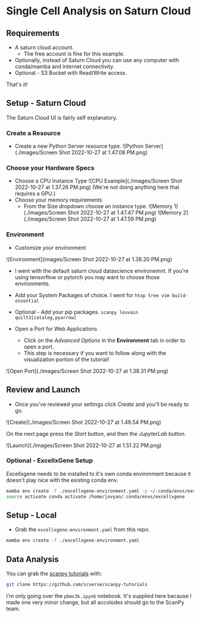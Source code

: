 # Single Cell Analysis on Saturn Cloud

## Requirements

* A saturn cloud account. 
    * The free account is fine for this example.
* Optionally, instead of Saturn Cloud you can use any computer with conda/mamba and internet connectivity.
* Optional - S3 Bucket with Read/Write access.

That's it!

## Setup - Saturn Cloud

The Saturn Cloud UI is fairly self explanatory. 

### Create a Resource

* Create a new Python Server resource type.
![Python Server](./images/Screen Shot 2022-10-27 at 1.47.08 PM.png)

### Choose your Hardware Specs

* Choose a CPU Instance Type
 ![CPU Example](./images/Screen Shot 2022-10-27 at 1.37.26 PM.png)
   (We're not doing anything here that requires a GPU.)
* Choose your memory requirements
  * From the Size dropdown choose an instance type.
![Memory 1](./images/Screen Shot 2022-10-27 at 1.47.47 PM.png)
![Memory 2](./images/Screen Shot 2022-10-27 at 1.47.59 PM.png)

### Environment

* Customize your environment

![Environment](images/Screen Shot 2022-10-27 at 1.38.20 PM.png)

  * I went with the default saturn cloud datascience environemnt. If you're using tensorflow or pytorch you may want to choose those environments.
* Add your System Packages of choice. I went for `htop tree vim build-essential`
* Optional - Add your pip packages. `scanpy louvain quilt3[catalog,pyarrow]`

* Open a Port for Web Applications
    * Click on the *Advanced Options* in the **Environment** tab in order to open a port.
    * This step is necessary if you want to follow along with the visualization portion of the tutorial!
  
![Open Port](./images/Screen Shot 2022-10-27 at 1.38.31 PM.png)

## Review and Launch

* Once you've reviewed your settings click *Create* and you'll be ready to go.

![Create](./images/Screen Shot 2022-10-27 at 1.49.54 PM.png)

On the next page press the *Start* button, and then the *JupyterLab* button.

![Launch](./images/Screen Shot 2022-10-27 at 1.51.22 PM.png)

### Optional - ExcellxGene Setup

Excellxgene needs to be installed to it's own conda environment because it doesn't play nice with the existing conda env.

```bash
mamba env create -f ./excellxgene-environment.yaml -p ~/.conda/envs/excellxgene
source activate conda activate /home/jovyan/.conda/envs/excellxgene
```

## Setup - Local

* Grab the `excellxgene-environment.yaml` from this repo.

```bash
mamba env create -f ./excellxgene-environment.yaml
```

## Data Analysis

You can grab the [scanpy tutorials](https://github.com/scverse/scanpy-tutorials) with:

```bash
git clone https://github.com/scverse/scanpy-tutorials
```

I'm only going over the `pbmc3k.ipynb` notebook. It's supplied here because I made one very minor change, but all accolodes should go to the ScanPy team.
